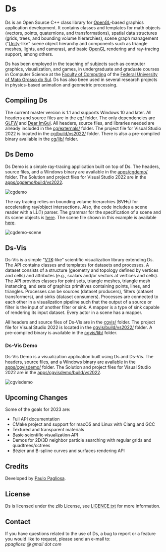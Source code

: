 # Ds

Ds is an Open Source C++ class library for [OpenGL]-based graphics application
development. It contains classes and templates for math objects (vectors,
points, quaternions, and transformations), spatial data structures (grids,
trees, and bounding volume hierarchies), scene graph management
("[Unity]-like" scene object hierarchy and components such as triangle meshes,
lights, and cameras), and basic [OpenGL] rendering and ray-tracing support,
among others.

Ds has been employed in the teaching of subjects such as computer graphics,
visualization, and games, in undergraduate and graduate courses in Computer
Science at the [Faculty of Computing](https://www.facom.ufms.br) of the
[Federal University of Mato Grosso do Sul](https://www.ufms.br). Ds has
also been used in several research projects in physics-based animation
and geometric processing.

## Compiling Ds

The current master version is 1.1 and supports Windows 10 and later. All
headers and source files are in the [cg/](/cg) folder. The only dependencies
are [GLFW] and [Dear ImGui]. All headers, source files, and libraries needed
are already included in the [cg/externals/](/cg/externals) folder.
The project file for Visual Studio 2022 is located in the
[cg/build/vs2022/](/cg/build/vs2022) folder. There is also a pre-compiled
binary available in the [cg/lib/](/cg/lib) folder.

## Ds Demo

Ds Demo is a simple ray-tracing application built on top of Ds. The headers,
source files, and a Windows binary are available in the
[apps/cgdemo/](/apps/cgdemo) folder. The Solution and project files for
Visual Studio 2022 are in the
[apps/cgdemo/build/vs2022](/apps/cgdemo/build/vs2022).

![cgdemo]

The ray tracing relies on bounding volume hierarchies (BVHs) for accelerating
ray/object intersections. Also, the code includes a scene reader with a LL(1)
parser. The grammar for the specification of a scene and its scene objects is
[here](/apps/cgdemo/reader/grammar.txt). The scene file shown in this example
is available [here](/apps/cgdemo/assets/scenes/).

![cgdemo-scene]

## Ds-Vis

Ds-Vis is a simple "[VTK]-like" scientific visualization library extending Ds.
The API contains classes and templates for datasets and processes. A dataset
consists of a structure (geometry and topology defined by vertices and cells)
and attributes (e.g., scalars and/or vectors at vertices and cells). The API
provides classes for point sets, triangle meshes, triangle mesh instancing,
and sets of graphics primitives containing points, lines, and triangles.
Processes can be sources (dataset producers), filters (dataset transformers),
and sinks (dataset consumers). Processes are connected to each other in a
visualization pipeline such that the output of a source or filter is the input
of another filter or sink. A mapper is a type of sink capable of rendering its
input dataset. Every actor in a scene has a mapper.

All headers and source files of Ds-Vis are in the [cgvis/](/cgvis) folder.
The project file for Visual Studio 2022 is located in the
[cgvis/build/vs2022/](/cgvis/build/vs2022) folder. A pre-compiled binary is
available in the [cgvis/lib/](/cgvis/lib) folder.

### Ds-Vis Demo

Ds-Vis Demo is a visualization application built using Ds and Ds-Vis. The
headers, source files, and a Windows binary are available in the
[apps/cgvisdemo/](/apps/cgvisdemo) folder. The Solution and project files for
Visual Studio 2022 are in the
[apps/cgvisdemo/build/vs2022](/apps/cgvisdemo/build/vs2022).

![cgvisdemo]

## Upcoming Changes

Some of the goals for 2023 are:

- Full API documentation
- CMake project and support for macOS and Linux with Clang and GCC
- Textured and transparent materials
- ~~Basic scientific visualization API~~
- Demos for 2D/3D neighbor particle searching with regular grids and
quadtrees/octrees
- Bézier and B-spline curves and surfaces rendering API

## Credits

Developed by [Paulo Pagliosa](https://www.facom.ufms.br/~pagliosa).

## License

Ds is licensed under the zlib License, see [LICENCE.txt](/LICENSE.txt)
for more information.

## Contact
If you have questions related to the use of Ds, a bug to report or a
feature you would like to request, please send an e-mail to:<br/>
*ppagliosa @ gmail dot com*

[//]:#

[OpenGL]: <https://www.opengl.org>
[Unity]: <https://unity.com>
[GLFW]: <https://www.glfw.org>
[Dear ImGui]: <https://github.com/ocornut/imgui>
[CUDA]: <https://developer.nvidia.com/cuda-downloads>
[VTK]: <https://vtk.org/>
[cgdemo]: <https://user-images.githubusercontent.com/32277980/153728061-df2b3644-176b-44cc-bbc0-ba3011012ee0.png>
[cgdemo-scene]: <https://user-images.githubusercontent.com/32277980/153728083-cd875b86-2d29-41d2-8b01-b2a610d5e7d1.png>
[cgvisdemo]: <https://user-images.githubusercontent.com/32277980/158721233-25ec422a-9922-4b92-89d2-e5a41376d25d.png>